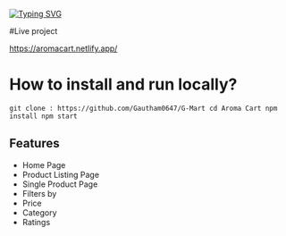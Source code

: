 
[![Typing SVG](https://readme-typing-svg.demolab.com?font=Fira+Code&pause=1000&width=435&lines=AROMA+CART)](https://git.io/typing-svg)

#Live project

https://aromacart.netlify.app/


# How to install and run locally? # 

` git clone : https://github.com/Gautham0647/G-Mart
cd Aroma Cart
npm install
npm start `

## Features ## 
* Home Page
* Product Listing Page
* Single Product Page
* Filters by
* Price
* Category
* Ratings





